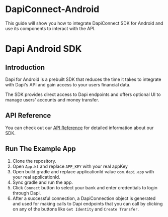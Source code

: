 # DapiConnect-Android
This guide will show you how to integrate DapiConnect SDK for Android and use its components to interact with the API.


# Dapi Android SDK

## Introduction

Dapi for Android is a prebuilt SDK that reduces the time it takes to integrate with Dapi's API and gain access to your users financial data.

The SDK provides direct access to Dapi endpoints and offers optional UI to manage users' accounts and money transfer.

## API Reference

You can check out our [API Reference](https://dapi-api.readme.io/docs/how-to-integrate-with-android-sdk) for detailed information about our SDK.

## Run The Example App

1. Clone the repository.
2. Open `App.kt` and replace `APP_KEY` with your real appKey
3. Open build.gradle and replace applicationId value `com.dapi.app` with your real applicationId.
4. Sync gradle and run the app.
5. Click `Connect` button to select your bank and enter credentials to login through Dapi.
6. After a successful connection, a DapiConnection object is generated and used for making calls to Dapi endpoints that you can call by clicking on any of the buttons like `Get Identity` and `Create Transfer`.

